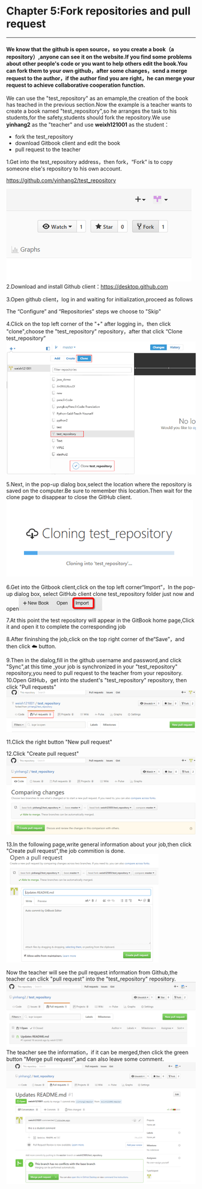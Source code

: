 # Chapter 5:Fork repositories and pull request

---

#### We know that the github is open source，so you create a book（a repository）,anyone can see it on the website.If you find some problems about other people's code or you want to help others edit the book.You can fork them to your own github，after some changes，send a merge request to the author，if the author find you are right，he can merge your request to achieve collaborative cooperation function.

We can use the "test_repository" as an emample,the creation of the book has teached in the previous section.Now the example is a teacher wants to create a book named "test_repository",so he arranges the task to his students,for the safety,students should fork the repository.We use **yinhang2** as the "teacher" and use **weixh121001** as the student：

+ fork the test_repository
+ download Gitbook client and edit the book
+ pull request to the teacher

1.Get into the test_repository address，then fork，“Fork” is to copy someone else's repository to his own account.

https://github.com/yinhang2/test_repository


![picture124](/assets/图片14.png)
2.Download and install Github client：https://desktop.github.com

3.Open github client，log in and waiting for initialization,proceed as follows

The “Configure” and “Repositories” steps we choose to "Skip"

4.Click on the top left corner of the "+" after logging in，then click "clone",choose the "test_repository" repository，after that click “Clone test_repository”
![picture126](/assets/图片16.png)

5.Next, in the pop-up dialog box,select the location where the repository is saved on the computer.Be sure to remember this location.Then wait for the clone page to disappear to close the GitHub client.
![picture127](/assets/图片17.png)

6.Get into the Gitbook client,click on the top left corner“Import”，In the pop-up dialog box, select GitHub client clone test_repository folder just now and open![picture128](/assets/图片18.png)

7.At this point the test repository will appear in the GitBook home page,Click it and open it to complete the corresponding job

8.After fininshing the job,click on the top right corner of the“Save”，and then click ☁️ button.

9.Then in the dialog,fill in the github username and password,and click "Sync",at this time ,your job is synchronized in your "test_repository" repository,you need to pull request to the teacher from your repository.
10.Open GitHub，get into the student's "test_repository" repository, then click "Pull requests"
![picture130](/assets/图片20.png)

11.Click the right button "New pull request"


12.Click "Create pull request"
![picture131](/assets/图片21.png)

13.In the following page,write general information about your job,then click "Create pull request",the job commition is done.
![picture132](/assets/图片22.png)

Now the teacher will see the pull request information from Github,the teacher can click "pull request" into the "test_repository" repository.
![picture133](/assets/图片23.png)
The teacher see the information，if it can be merged,then click the green button "Merge pull request",and can also leave some comment.
![picture134](/assets/图片24.png)


